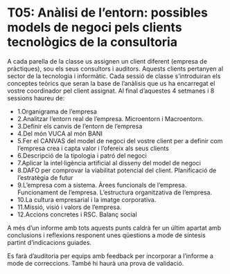 # T05: Anàlisi de l’entorn: possibles models de negoci pels clients tecnològics de la consultoria

A cada parella de la classe us assignen un client diferent (empresa de pràctiques), sou els seus consultors i auditors. Aquests clients pertanyen al sector de la tecnologia i informàtic. Cada sessió de classe s’introduiran els conceptes teòrics que seran la base de l’anàlisis que us ha encarregat el vostre coordinador pel client assignat. Al final d’aquestes 4 setmanes i 8 sessions haureu de:

- 1.Organigrama de l’empresa
- 2.Analitzar l’entorn real de l’empresa. Microentorn i Macroentorn.
- 3.Definir els canvis de l’entorn de l’empresa
- 4.Del món VUCA al món BANI
- 5.Fer el CANVAS del model de negoci del vostre client per a definir com l’empresa crea i capta valor i l’ofereix als seus clients
- 6.Descripció de la tipologia i patró del negoci
- 7.Aplicar la intel·ligència artificial al disseny del model de negoci
- 8.DAFO per comprovar la viabilitat potencial del client. Planificació de l’estratègia de futur
- 9.L’empresa com a sistema. Àrees funcionals de l’empresa. Funcionament de l’empresa. L’estructura organitzativa de l’empresa.
- 10.La cultura empresarial i la imatge corporativa. 
- 11.Missió, visió i valors de l’empresa.
- 12.Accions concretes i RSC. Balanç social

A més d’un informe amb tots aquests punts caldrà fer un últim apartat amb conclusions i reflexions responent unes qüestions a mode de síntesis partint d’indicacions guiades. 

Es farà d’auditoria per equips amb feedback per incorporar a l’informe a mode de correccions. També hi haurà una prova de validació.



